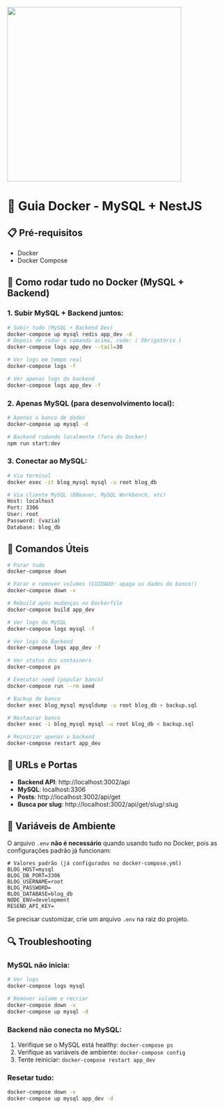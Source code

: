 <p align="start"> 
  <img width="400" src="https://skillicons.dev/icons?i=typescript,nodejs,nestjs,mysql,docker,redis&theme=dark" alt="">
</p>

# 🐳 Guia Docker - MySQL + NestJS

## 📋 Pré-requisitos

- Docker
- Docker Compose

## 🚀 Como rodar tudo no Docker (MySQL + Backend)

### 1. **Subir MySQL + Backend juntos:**

```bash
# Subir tudo (MySQL + Backend Dev)
docker-compose up mysql redis app_dev -d
# Depois de rodar o comando acima, rode: ( Obrigatório )
docker-compose logs app_dev --tail=30

# Ver logs em tempo real
docker-compose logs -f

# Ver apenas logs do backend
docker-compose logs app_dev -f
```

### 2. **Apenas MySQL (para desenvolvimento local):**

```bash
# Apenas o banco de dados
docker-compose up mysql -d

# Backend rodando localmente (fora do Docker)
npm run start:dev
```

### 3. **Conectar ao MySQL:**

```bash
# Via terminal
docker exec -it blog_mysql mysql -u root blog_db

# Via cliente MySQL (DBeaver, MySQL Workbench, etc)
Host: localhost
Port: 3306
User: root
Password: (vazia)
Database: blog_db
```

## 🔧 Comandos Úteis

```bash
# Parar tudo
docker-compose down

# Parar e remover volumes (CUIDADO: apaga os dados do banco!)
docker-compose down -v

# Rebuild após mudanças no Dockerfile
docker-compose build app_dev

# Ver logs do MySQL
docker-compose logs mysql -f

# Ver logs do Backend
docker-compose logs app_dev -f

# Ver status dos containers
docker-compose ps

# Executar seed (popular banco)
docker-compose run --rm seed

# Backup do banco
docker exec blog_mysql mysqldump -u root blog_db > backup.sql

# Restaurar banco
docker exec -i blog_mysql mysql -u root blog_db < backup.sql

# Reiniciar apenas o backend
docker-compose restart app_dev
```

## 🎯 URLs e Portas

- **Backend API**: http://localhost:3002/api
- **MySQL**: localhost:3306
- **Posts**: http://localhost:3002/api/get
- **Busca por slug**: http://localhost:3002/api/get/slug/:slug

## 📝 Variáveis de Ambiente

O arquivo `.env` **não é necessário** quando usando tudo no Docker, pois as configurações padrão já funcionam:

```env
# Valores padrão (já configurados no docker-compose.yml)
BLOG_HOST=mysql
BLOG_DB_PORT=3306
BLOG_USERNAME=root
BLOG_PASSWORD=
BLOG_DATABASE=blog_db
NODE_ENV=development
RESEND_API_KEY=
```

Se precisar customizar, crie um arquivo `.env` na raiz do projeto.

## 🔍 Troubleshooting

### MySQL não inicia:

```bash
# Ver logs
docker-compose logs mysql

# Remover volume e recriar
docker-compose down -v
docker-compose up mysql -d
```

### Backend não conecta no MySQL:

1. Verifique se o MySQL está healthy: `docker-compose ps`
2. Verifique as variáveis de ambiente: `docker-compose config`
3. Tente reiniciar: `docker-compose restart app_dev`

### Resetar tudo:

```bash
docker-compose down -v
docker-compose up mysql app_dev -d
```
